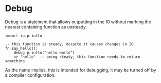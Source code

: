 # Debug

Debug is a statement that allows outputting in the IO without marking the nearest containing function as unsteady.

```stick
import io.println

-- this function is steady, despite it causes changes in IO
fn say_hello():
    debug println("hello world")
    => "hello"  -- being steady, this function needs to return something
```

As the name implies, this is intended for debugging, it may be turned off by a compiler configuration.
